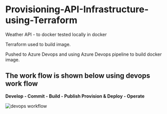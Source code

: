 # Provisioning-API-Infrastructure-using-Terraform

Weather API - to docker tested locally in docker

Terraform used to build image.

Pushed to Azure Devops and using Azure Devops pipeline to build docker image.

<h2>The work flow is shown below using devops work flow </h2>
  
<b>Develop - Commit - Build - Publish Provision & Deploy - Operate </B>

![devops workflow](https://user-images.githubusercontent.com/3684381/149907857-53dedbaf-cae8-40c7-8b25-6f8072de56a4.jpg)
